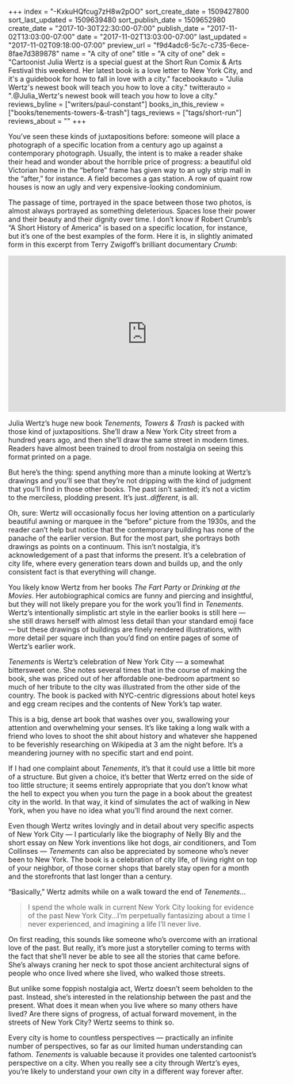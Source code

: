 +++
index = "-KxkuHQfcug7zH8w2pOO"
sort_create_date = 1509427800
sort_last_updated = 1509639480
sort_publish_date = 1509652980
create_date = "2017-10-30T22:30:00-07:00"
publish_date = "2017-11-02T13:03:00-07:00"
date = "2017-11-02T13:03:00-07:00"
last_updated = "2017-11-02T09:18:00-07:00"
preview_url = "f9d4adc6-5c7c-c735-6ece-8fae7d389878"
name = "A city of one"
title = "A city of one"
dek = "Cartoonist Julia Wertz is a special guest at the Short Run Comix & Arts Festival this weekend. Her latest book is a love letter to New York City, and it's a guidebook for how to fall in love with a city."
facebookauto = "Julia Wertz's newest book will teach you how to love a city."
twitterauto = ".@Julia_Wertz's newest book will teach you how to love a city."
reviews_byline = ["writers/paul-constant"]
books_in_this_review = ["books/tenements-towers-&-trash"]
tags_reviews = ["tags/short-run"]
reviews_about = ""
+++

You’ve seen these kinds of juxtapositions before: someone will place a photograph of a specific location from a century ago up against a contemporary photograph. Usually, the intent is to make a reader shake their head and wonder about the horrible price of progress: a beautiful old Victorian home in the “before” frame has given way to an ugly strip mall in the “after,” for instance. A field becomes a gas station. A row of quaint row houses is now an ugly and very expensive-looking condominium. 

The passage of time, portrayed in the space between those two photos, is almost always portrayed as something deleterious. Spaces lose their power and their beauty and their dignity over time. I don’t know if Robert Crumb’s “A Short History of America” is based on a specific location, for instance, but it’s one of the best examples of the form. Here it is, in slightly animated form in this excerpt from Terry Zwigoff’s brilliant documentary *Crumb*:

<iframe width="560" height="315" src="https://www.youtube.com/embed/3ym5n-ZZWUs?rel=0" frameborder="0" allowfullscreen></iframe>

Julia Wertz’s huge new book *Tenements, Towers & Trash* is packed with those kind of juxtapositions. She’ll draw a New York City street from a hundred years ago, and then she’ll draw the same street in modern times. Readers have almost been trained to drool from nostalgia on seeing this format printed on a page.

But here’s the thing: spend anything more than a minute looking at Wertz’s drawings and you’ll see that they’re not dripping with the kind of judgment that you’ll find in those other books. The past isn’t sainted; it’s not a victim to the merciless, plodding present. It’s just..*different*, is all.

Oh, sure: Wertz will occasionally focus her loving attention on a particularly beautiful awning or marquee in the “before” picture from the 1930s, and the reader can’t help but notice that the contemporary building has none of the panache of the earlier version. But for the most part, she portrays both drawings as points on a continuum. This isn’t nostalgia, it’s acknowledgement of a past that informs the present. It’s a celebration of city life, where every generation tears down and builds up, and the only consistent fact is that everything will change.

You likely know Wertz from her books *The Fart Party* or *Drinking at the Movies*. Her autobiographical comics are funny and piercing and insightful, but they will not likely prepare you for the work you’ll find in *Tenements*. Wertz’s intentionally simplistic art style in the earlier books is still here — she still draws herself with almost less detail than your standard emoji face — but these drawings of buildings are finely rendered illustrations, with more detail per square inch than you’d find on entire pages of some of Wertz’s earlier work.

*Tenements* is Wertz’s celebration of New York City — a somewhat bittersweet one. She notes several times that in the course of making the book, she was priced out of her affordable one-bedroom apartment so much of her tribute to the city was illustrated from the other side of the country. The book is packed with NYC-centric digressions about hotel keys and egg cream recipes and the contents of New York’s tap water. 

This is a big, dense art book that washes over you, swallowing your attention and overwhelming your senses. It’s like taking a long walk with a friend who loves to shoot the shit about history and whatever she happened to be feverishly researching on Wikipedia at 3 am the night before. It’s a meandering journey with no specific start and end point. 

If I had one complaint about *Tenements*, it’s that it could use a little bit more of a structure. But given a choice, it’s better that Wertz erred on the side of too little structure; it seems entirely appropriate that you don’t know what the hell to expect you when you turn the page in a book about the greatest city in the world. In that way, it kind of simulates the act of walking in New York, when you have no idea what you’ll find around the next corner.

Even though Wertz writes lovingly and in detail about very specific aspects of New York City — I particularly like the biography of Nelly Bly and the short essay on New York inventions like hot dogs, air conditioners, and Tom Collinses — *Tenements* can also be appreciated by someone who’s never been to New York. The book is a celebration of city life, of living right on top of your neighbor, of those corner shops that barely stay open for a month and the storefronts that last longer than a century. 

“Basically,” Wertz admits while on a walk toward the end of *Tenements*… 

<blockquote>I spend the whole walk in current New York City looking for evidence of the past New York City…I’m perpetually fantasizing about a time I never experienced, and imagining a life I’ll never live.</blockquote>

On first reading, this sounds like someone who’s overcome with an irrational love of the past. But really, it’s more just a storyteller coming to terms with the fact that she’ll never be able to see all the stories that came before. She’s always craning her neck to spot those ancient architectural signs of people who once lived where she lived, who walked those streets.

But unlike some foppish nostalgia act, Wertz doesn’t seem beholden to the past. Instead, she’s interested in the relationship between the past and the present. What does it mean when you live where so many others have lived? Are there signs of progress, of actual forward movement, in the streets of New York City? Wertz seems to think so.

Every city is home to countless perspectives — practically an infinite number of perspectives, so far as our limited human understanding can fathom. *Tenements* is valuable because it provides one talented cartoonist’s perspective on a city. When you really see a city through Wertz’s eyes, you’re likely to understand your own city in a different way forever after.
